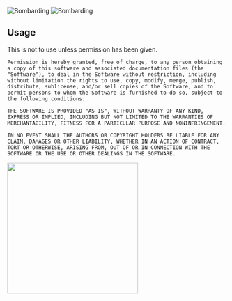 

![Bombarding](https://i.ytimg.com/vi/MKW-qug0qjM/maxresdefault.jpg)
![Bombarding](https://uproxx.files.wordpress.com/2016/01/the_simpsons_futurama_crossover_crisis_back.jpg)



## Usage

This is not to use unless permission has been given.


```
Permission is hereby granted, free of charge, to any person obtaining a copy of this software and associated documentation files (the "Software"), to deal in the Software without restriction, including without limitation the rights to use, copy, modify, merge, publish, distribute, sublicense, and/or sell copies of the Software, and to permit persons to whom the Software is furnished to do so, subject to the following conditions:

THE SOFTWARE IS PROVIDED "AS IS", WITHOUT WARRANTY OF ANY KIND, EXPRESS OR IMPLIED, INCLUDING BUT NOT LIMITED TO THE WARRANTIES OF MERCHANTABILITY, FITNESS FOR A PARTICULAR PURPOSE AND NONINFRINGEMENT. 

IN NO EVENT SHALL THE AUTHORS OR COPYRIGHT HOLDERS BE LIABLE FOR ANY CLAIM, DAMAGES OR OTHER LIABILITY, WHETHER IN AN ACTION OF CONTRACT, TORT OR OTHERWISE, ARISING FROM, OUT OF OR IN CONNECTION WITH THE SOFTWARE OR THE USE OR OTHER DEALINGS IN THE SOFTWARE.
```

<img src="https://s-media-cache-ak0.pinimg.com/originals/d8/ec/15/d8ec15f43aec31f9fd9376883be44033.jpg" height="300" width="300">
